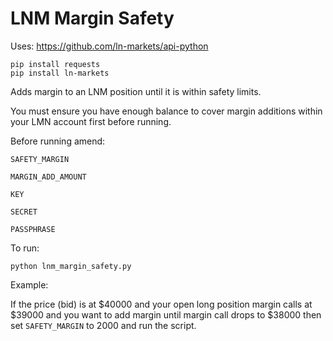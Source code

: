 # LNM Margin Safety

Uses: https://github.com/ln-markets/api-python

```
pip install requests
pip install ln-markets
```

Adds margin to an LNM position until it is within safety limits.

You must ensure you have enough balance to cover margin additions within your LMN account first before running.

Before running amend:

`SAFETY_MARGIN`

`MARGIN_ADD_AMOUNT`

`KEY`

`SECRET`

`PASSPHRASE`


To run:

```
python lnm_margin_safety.py
```

Example:

If the price (bid) is at $40000 and your open long position margin calls at $39000 and
you want to add margin until margin call drops to $38000 then set `SAFETY_MARGIN` to 2000
and run the script.
